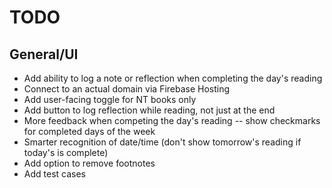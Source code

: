 # TODO

## General/UI

- Add ability to log a note or reflection when completing the day's reading
- Connect to an actual domain via Firebase Hosting
- Add user-facing toggle for NT books only
- Add button to log reflection while reading, not just at the end
- More feedback when competing the day's reading -- show checkmarks for completed days of the week
- Smarter recognition of date/time (don't show tomorrow's reading if today's is complete)
- Add option to remove footnotes
- Add test cases
